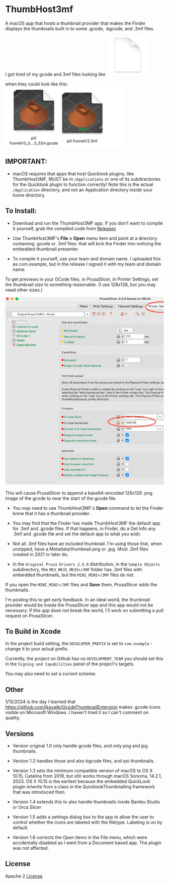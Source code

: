 # ThumbHost3mf
A macOS app that hosts a thumbnail provider that makes the Finder displays the thumbnails built in to some .gcode, .bgcode, and .3mf files.

I got tired of my gcode and 3mf files looking like ![](images/before.png) 

 when they could look like this: ![](images/thumbs.png)

## IMPORTANT: 

* macOS requires that apps that host Quicklook plugins, like ThumbHost3MF, MUST be in `/Applications` or one of its subdirectories for the Quicklook plugin to function correctly! Note this is the actual `/Application` directory, and not an Application directory inside your home directory.

## To Install:

* Download and run the ThumbHost3MF app. If you don't want to compile it yourself, grab the compiled code from [Releases](https://github.com/DavidPhillipOster/ThumbHost3MF/releases/tag/1.4)

* Use ThumbHost3MF's **File > Open** menu item and point at a directory containing .gcode or .3mf files: that will kick the Finder into noticing the embedded thumbnail presenter.

* To compile it yourself, use your team and domain name. I uploaded this as com.example, but in the release I signed it with my team and domain name.

To get previews in your GCode files, in PrusaSlicer, in Printer Settings, set the thumbnail size to something reasonable. (I use 128x128, but you may need other sizes.)

   ![](images/128x128.png)

This will cause PrusaSlicer to append a base64-encoded 128x128 .png image of the gcode to near the start of the gcode file.

* You may need to use ThumbHost3MF's **Open** command to let the Finder know that it has a thumbnail provider.

* You may find that the Finder has made ThumbHost3MF the default app for .3mf and .gcode files. If that happens, in Finder, do a Get Info any .3mf and .gcode file and set the default app to what you wish.

* Not all .3mf files have an included thumbnail. I'm using those that, when unzipped, have a Metadata/thumbnail.png or .jpg. Most .3mf files created in 2021 or later do.

* In the `Original Prusa Drivers 2.5.0` distribution, in the `Sample Objects`  subdirectory, the `MK3_MK3S_MK3S+/3MF` folder has .3mf files with embedded thumbnails, but the `MINI_MINI+/3MF` files do not. 

If you open the `MINI_MINI+/3MF` files and **Save** them, PrusaSlicer adds the thumbnails.

I'm posting this to get early feedback. In an ideal world, the thumbnail provider would be inside the PrusaSlicer app and  this app would not be necessary. If this app does not break the world, I'll work on submitting a pull request on PrusaSlicer.

## To Build in Xcode

In the project build setting, the `DEVELOPER_PREFIX` is set to `com.example` - change it to your actual prefix.

Currently, the project on Github has no `DEVELOPMENT_TEAM` you should set this in the `Signing and Capabilities` panel of the project's targets.

You may also need to set a current scheme.

## Other

1/15/2024 is the day I learned that https://github.com/jkavalik/GcodeThumbnailExtension makes .gcode icons visible on Microsoft Windows. I haven't tried it so I can't comment on quality.

## Versions

* Version original 1.0 only handle gcode files, and only png and jpg thumbnails.

* Version 1.2 handles those and also bgcode files, and qoi thumbnails.

* Version 1.3 sets the minimum compatible version of macOS to OS X 10.15, Catalina from 2019, but still works through macOS Sonoma, 14.2.1, 2023. OS X 10.15 is the earliest because the embedded QuickLook plugin inherits from a class in the QuicklookThumbnailing framework that was introduced then.

* Version 1.4 extends this to also handle thumbnails inside Bambu Studio or Orca Slicer

* Version 1.5 adds a settings dialog box to the app to allow the user to control whether the icons are labeled with the filetype. Labeling is on by default.

* Version 1.6 corrects the Open items in the File menu, which were accidentally disabled as I went from a Document based app. The plugin was not affected.

## License

Apache 2 [License](LICENSE)



